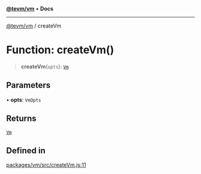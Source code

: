 [**@tevm/vm**](../README.md) • **Docs**

***

[@tevm/vm](../globals.md) / createVm

# Function: createVm()

> **createVm**(`opts`): [`Vm`](../type-aliases/Vm.md)

## Parameters

• **opts**: `VmOpts`

## Returns

[`Vm`](../type-aliases/Vm.md)

## Defined in

[packages/vm/src/createVm.js:11](https://github.com/qbzzt/tevm-monorepo/blob/main/packages/vm/src/createVm.js#L11)
